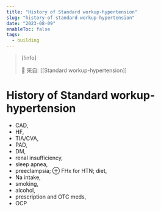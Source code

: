 ```yaml
---
title: "History of Standard workup-hypertension"
slug: "history-of-standard-workup-hypertension"
date: "2023-08-09"
enableToc: false
tags:
  - building
---
```


> [!info]
>
> 🌱 來自: [[Standard workup-hypertension]]

# History of Standard workup-hypertension

- CAD,
- HF,
- TIA/CVA,
- PAD,
- DM,
- renal insufficiency,
- sleep apnea,
- preeclampsia; ⊕ FHx for HTN; diet,
- Na intake,
- smoking,
- alcohol,
- prescription and OTC meds,
- OCP
